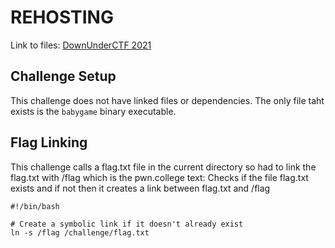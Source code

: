 # REHOSTING

Link to files: [DownUnderCTF 2021](https://github.com/sajjadium/ctf-archives/blob/main/ctfs/DownUnderCTF/2021/pwn/babygame/babygame)

## Challenge Setup
This challenge does not have linked files or dependencies. The only file taht exists is the `babygame` binary executable.

## Flag Linking
This challenge calls a flag.txt file in the current directory so had to link the flag.txt with /flag which is the pwn.college text:
Checks if the file flag.txt exists and if not then it creates a link between flag.txt and /flag
```
#!/bin/bash

# Create a symbolic link if it doesn't already exist
ln -s /flag /challenge/flag.txt
```